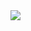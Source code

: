 
  <a href="https://git.io/typing-svg">
    <img src="https://readme-typing-svg.herokuapp.com/?font=Courier&color=14f005&size50&center=true&vCenter=true&width=500&height=70&duration=6000&lines=Wake up,「μφ」...;The Github has you! ;Follow the black Octocat.">
  </a>

